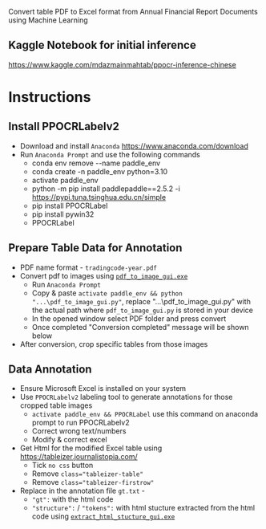 Convert table PDF to Excel format from Annual Financial Report Documents using Machine Learning

## Kaggle Notebook for initial inference
https://www.kaggle.com/mdazmainmahtab/ppocr-inference-chinese

# Instructions

## Install PPOCRLabelv2
* Download and install <code>Anaconda</code> https://www.anaconda.com/download
* Run <code>Anaconda Prompt</code> and use the following commands
  * conda env remove --name paddle_env
  * conda create -n paddle_env python=3.10
  * activate paddle_env
  * python -m pip install paddlepaddle==2.5.2 -i https://pypi.tuna.tsinghua.edu.cn/simple
  * pip install PPOCRLabel
  * pip install pywin32
  * PPOCRLabel

## Prepare Table Data for Annotation
* PDF name format - <code>tradingcode-year.pdf</code>
* Convert pdf to images using <code>[pdf_to_image_gui.exe](https://github.com/AzmainO7/FRC-ML-Project-01/releases/download/Preview/pdf_to_image_gui.exe)</code>
  * Run <code>Anaconda Prompt</code>
  * Copy & paste <code>activate paddle_env && python "...\pdf_to_image_gui.py"</code>, replace "...\pdf_to_image_gui.py" with the actual path where <code>pdf_to_image_gui.py</code> is stored in your device
  * In the opened window select PDF folder and press convert
  * Once completed "Conversion completed" message will be shown below
* After conversion, crop specific tables from those images
  
## Data Annotation
* Ensure Microsoft Excel is installed on your system
* Use <code>PPOCRLabelv2</code> labeling tool to generate annotations for those cropped table images
  * <code>activate paddle_env && PPOCRLabel</code> use this command on anaconda prompt to run PPOCRLabelv2
  * Correct wrong text/numbers
  * Modify & correct excel
* Get Html for the modified Excel table using https://tableizer.journalistopia.com/
  * Tick <code>no css</code> button
  * Remove <code>class="tableizer-table"</code>
  * Remove <code>class="tableizer-firstrow"</code>
* Replace in the annotation file <code>gt.txt</code> -
  * <code>"gt":</code> with the html code
  * <code>"structure":</code> / <code>"tokens":</code> with html stucture extracted from the html code using <code>[extract_html_stucture_gui.exe](https://github.com/AzmainO7/FRC-ML-Project-01/releases/download/Preview/extract_html_stucture_gui.exe)</code>

